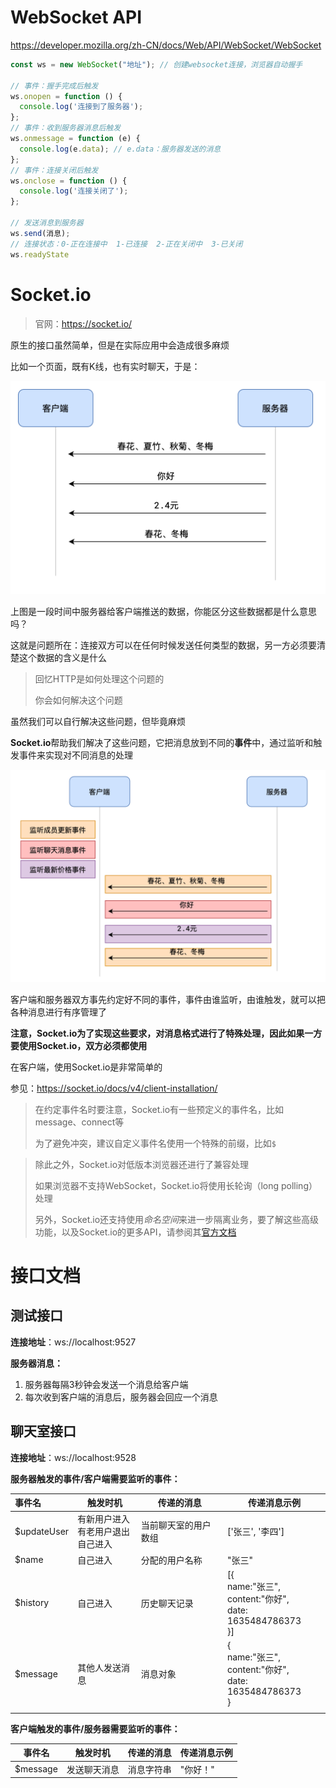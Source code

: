 # WebSocket API

https://developer.mozilla.org/zh-CN/docs/Web/API/WebSocket/WebSocket

```js
const ws = new WebSocket("地址"); // 创建websocket连接，浏览器自动握手

// 事件：握手完成后触发
ws.onopen = function () {
  console.log('连接到了服务器');
};
// 事件：收到服务器消息后触发
ws.onmessage = function (e) {
  console.log(e.data); // e.data：服务器发送的消息
};
// 事件：连接关闭后触发
ws.onclose = function () {
  console.log('连接关闭了');
};

// 发送消息到服务器
ws.send(消息);
// 连接状态：0-正在连接中  1-已连接  2-正在关闭中  3-已关闭
ws.readyState
```

# Socket.io

> 官网：https://socket.io/

原生的接口虽然简单，但是在实际应用中会造成很多麻烦

比如一个页面，既有K线，也有实时聊天，于是：

<img src="课件.assets/20211029113505.png" alt="image-20211029113505007" style="zoom:50%;" />

上图是一段时间中服务器给客户端推送的数据，你能区分这些数据都是什么意思吗？

这就是问题所在：连接双方可以在任何时候发送任何类型的数据，另一方必须要清楚这个数据的含义是什么

> 回忆HTTP是如何处理这个问题的
>
> 你会如何解决这个问题

虽然我们可以自行解决这些问题，但毕竟麻烦

**Socket.io**帮助我们解决了这些问题，它把消息放到不同的**事件**中，通过监听和触发事件来实现对不同消息的处理

<img src="课件.assets/20211029123907.png" alt="image-20211029123907859" style="zoom:50%;" />

客户端和服务器双方事先约定好不同的事件，事件由谁监听，由谁触发，就可以把各种消息进行有序管理了

**注意，Socket.io为了实现这些要求，对消息格式进行了特殊处理，因此如果一方要使用Socket.io，双方必须都使用**

在客户端，使用Socket.io是非常简单的

参见：https://socket.io/docs/v4/client-installation/

> 在约定事件名时要注意，Socket.io有一些预定义的事件名，比如message、connect等
>
> 为了避免冲突，建议自定义事件名使用一个特殊的前缀，比如`$`

> 除此之外，Socket.io对低版本浏览器还进行了兼容处理
>
> 如果浏览器不支持WebSocket，Socket.io将使用长轮询（long polling）处理
>
> 另外，Socket.io还支持使用*命名空间*来进一步隔离业务，要了解这些高级功能，以及Socket.io的更多API，请参阅其[官方文档](https://socket.io/)

# 接口文档

## 测试接口

**连接地址**：ws://localhost:9527

**服务器消息：**

1. 服务器每隔3秒钟会发送一个消息给客户端
2. 每次收到客户端的消息后，服务器会回应一个消息

## 聊天室接口

**连接地址**：ws://localhost:9528

**服务器触发的事件/客户端需要监听的事件：**

| 事件名       | 触发时机                                     | 传递的消息           | 传递消息示例                                                 |
| :----------- | -------------------------------------------- | -------------------- | ------------------------------------------------------------ |
| \$updateUser | 有新用户进入<br />有老用户退出<br />自己进入 | 当前聊天室的用户数组 | ['张三', '李四']                                             |
| \$name       | 自己进入                                     | 分配的用户名称       | "张三"                                                       |
| $history     | 自己进入                                     | 历史聊天记录         | [{<br />  name:"张三",<br />  content:"你好",<br />  date: 1635484786373<br />}] |
| \$message    | 其他人发送消息                               | 消息对象             | {<br />  name:"张三",<br />  content:"你好",<br />  date: 1635484786373<br />} |
|              |                                              |                      |                                                              |

**客户端触发的事件/服务器需要监听的事件：**

| 事件名    | 触发时机     | 传递的消息 | 传递消息示例 |
| --------- | ------------ | ---------- | ------------ |
| \$message | 发送聊天消息 | 消息字符串 | "你好！"     |

